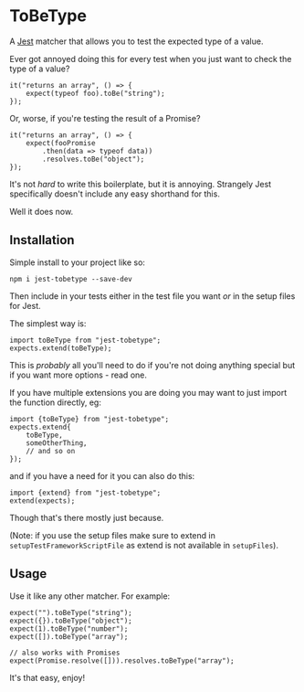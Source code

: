 # ToBeType
A [Jest](https://facebook.github.io/jest/) matcher that allows you to test the expected type of a value.

Ever got annoyed doing this for every test when you just want to check the type of a value?

```
it("returns an array", () => {
	expect(typeof foo).toBe("string");
});
```

Or, worse, if you're testing the result of a Promise?

```
it("returns an array", () => {
	expect(fooPromise
		.then(data => typeof data))
		.resolves.toBe("object");
});
```
It's not *hard* to write this boilerplate, but it is annoying. Strangely Jest specifically doesn't include any easy shorthand for this. 

Well it does now.

## Installation

Simple install to your project like so:

```
npm i jest-tobetype --save-dev
```

Then include in your tests either in the test file you want *or* in the setup files for Jest.

The simplest way is:

```
import toBeType from "jest-tobetype";
expects.extend(toBeType);
```
This is *probably* all you'll need to do if you're not doing anything special but if you want more options - read one.

If you have multiple extensions you are doing you may want to just import the function directly, eg:

```
import {toBeType} from "jest-tobetype";
expects.extend{
	toBeType,
	someOtherThing,
	// and so on
});
```

and if you have a need for it you can also do this:

```
import {extend} from "jest-tobetype";
extend(expects);
```
Though that's there mostly just because.

(Note: if you use the setup files make sure to extend in `setupTestFrameworkScriptFile` as extend is not available in `setupFiles`).

## Usage
Use it like any other matcher. For example:

```
expect("").toBeType("string");
expect({}).toBeType("object");
expect(1).toBeType("number");
expect([]).toBeType("array");

// also works with Promises
expect(Promise.resolve([])).resolves.toBeType("array");
```
It's that easy, enjoy!
